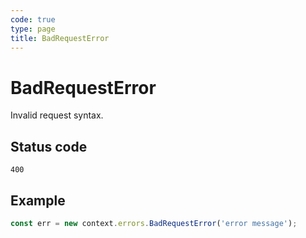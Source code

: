 ```yaml
---
code: true
type: page
title: BadRequestError
---
```


# BadRequestError



Invalid request syntax.

## Status code

`400`

## Example

```js
const err = new context.errors.BadRequestError('error message');
```
